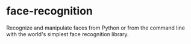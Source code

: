 # face-recognition
 Recognize and manipulate faces from Python or from the command line with the world's simplest face recognition library.
